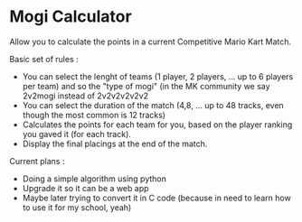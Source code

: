 # Mogi Calculator

Allow you to calculate the points in a current Competitive Mario Kart Match.

Basic set of rules :
- You can select the lenght of teams (1 player, 2 players, ... up to 6 players per team) and so the "type of mogi" (in the MK community we say 2v2mogi instead of 2v2v2v2v2v2
- You can select the duration of the match (4,8, ... up to 48 tracks, even though the most common is 12 tracks)
- Calculates the points for each team for you, based on the player ranking you gaved it (for each track).
- Display the final placings at the end of the match.

Current plans :
- Doing a simple algorithm using python
- Upgrade it so it can be a web app
- Maybe later trying to convert it in C code (because in need to learn how to use it for my school, yeah)
